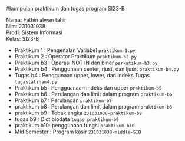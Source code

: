 #kumpulan praktikum dan tugas 
program SI23-B

<div>Nama: Fathin alwan tahir</div>
<div>Nim: 231031038</div>
<div>Prodi: Sistem Informasi</div>
<div>Kelas: SI23-B</div>

* Praktikum 1  : Pengenalan Variabel `praktikum-1.py`
* Praktikum 2  : Operator Praktikum `praktikum-b2.py`
* Praktikum b3 : Operasi NOT IN dan biner `parkatikum-b3.py`
* Praktikum b4 : Penggunaan center, rjust, dan ljusrt `praktikum-b4.py`
* Tugas b4     : Penggunaan upper, lower, dan indeks Tugas `tugaslatihan4.py`
* Praktikum b5 : Pengguanaan indeks dan upper `praktikum-b5`
* Praktikum b6 : Perulangan dan limit dalam program `praktikum-b6`
* Praktikum b7 : Perulangan `praktikum-b7`
* praktikum b8 : Perulangan dan limit dalam program `praktikum-b8`
* praktikum b9 : Tebak angka `231031038-praktikum-b9`
* tugas b9     : Dict biodata `tugas praktikum-b9`
* praktikum b10: penggunaan fungsi `praktikum b10`
* Mid Semester : Program kasir `231031038-middle-SIB`
